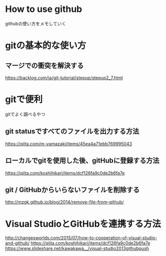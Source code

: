# How to use github
githubの使い方をメモしていく

# gitの基本的な使い方
## マージでの衝突を解決する
https://backlog.com/ja/git-tutorial/stepup/stepup2_7.html

# gitで便利
gitでよく調べるやつ

## git statusですべてのファイルを出力する方法
https://qiita.com/m-yamazaki/items/45ea4a71ebb769995043

## ローカルでgitを使用した後、gitHubに登録する方法
https://qiita.com/koshihikari/items/dcf126fa9c0de2b6fa7e

## git / GitHubからいらないファイルを削除する
http://mzgk.github.io/blog/2014/remove-file-from-github/

# Visual StudioとGitHubを連携する方法

http://changesworlds.com/2015/07/how-to-cooperation-of-visual-studio-and-github/
https://qiita.com/koshihikari/items/dcf126fa9c0de2b6fa7e  
https://www.slideshare.net/kawakawa__/visual-studio2013githubpush
